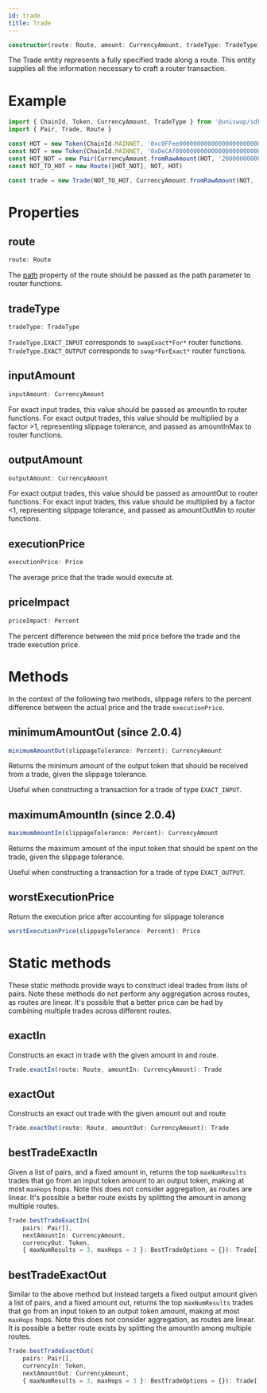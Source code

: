 ```yaml
---
id: trade
title: Trade
---
```


```typescript
constructor(route: Route, amount: CurrencyAmount, tradeType: TradeType)
```

The Trade entity represents a fully specified trade along a route. This entity supplies all the information necessary to craft a router transaction.

# Example

```typescript
import { ChainId, Token, CurrencyAmount, TradeType } from '@uniswap/sdk-core'
import { Pair, Trade, Route }

const HOT = new Token(ChainId.MAINNET, '0xc0FFee0000000000000000000000000000000000', 18, 'HOT', 'Caffeine')
const NOT = new Token(ChainId.MAINNET, '0xDeCAf00000000000000000000000000000000000', 18, 'NOT', 'Caffeine')
const HOT_NOT = new Pair(CurrencyAmount.fromRawAmount(HOT, '2000000000000000000'), CurrencyAmount.fromRawAmount(NOT, '1000000000000000000'))
const NOT_TO_HOT = new Route([HOT_NOT], NOT, HOT)

const trade = new Trade(NOT_TO_HOT, CurrencyAmount.fromRawAmount(NOT, '1000000000000000'), TradeType.EXACT_INPUT)
```

# Properties

## route

```typescript
route: Route
```

The [path](route#path) property of the route should be passed as the path parameter to router functions.

## tradeType

```typescript
tradeType: TradeType
```

`TradeType.EXACT_INPUT` corresponds to `swapExact*For*` router functions. `TradeType.EXACT_OUTPUT` corresponds to `swap*ForExact*` router functions.

## inputAmount

```typescript
inputAmount: CurrencyAmount
```

For exact input trades, this value should be passed as amountIn to router functions. For exact output trades, this value should be multiplied by a factor >1, representing slippage tolerance, and passed as amountInMax to router functions.

## outputAmount

```typescript
outputAmount: CurrencyAmount
```

For exact output trades, this value should be passed as amountOut to router functions. For exact input trades, this value should be multiplied by a factor <1, representing slippage tolerance, and passed as amountOutMin to router functions.

## executionPrice

```typescript
executionPrice: Price
```

The average price that the trade would execute at.

## priceImpact

```typescript
priceImpact: Percent
```

The percent difference between the mid price before the trade and the trade execution price.

# Methods

In the context of the following two methods, slippage refers to the percent difference between the actual price and the trade `executionPrice`.

## minimumAmountOut (since 2.0.4)

```typescript
minimumAmountOut(slippageTolerance: Percent): CurrencyAmount
```

Returns the minimum amount of the output token that should be received from a trade, given the slippage tolerance.

Useful when constructing a transaction for a trade of type `EXACT_INPUT`.

## maximumAmountIn (since 2.0.4)

```typescript
maximumAmountIn(slippageTolerance: Percent): CurrencyAmount
```

Returns the maximum amount of the input token that should be spent on the trade, given the slippage tolerance.

Useful when constructing a transaction for a trade of type `EXACT_OUTPUT`.

## worstExecutionPrice

Return the execution price after accounting for slippage tolerance

```typescript
worstExecutionPrice(slippageTolerance: Percent): Price
```

# Static methods

These static methods provide ways to construct ideal trades from lists of pairs.
Note these methods do not perform any aggregation across routes, as routes are linear.
It's possible that a better price can be had by combining multiple trades across
different routes.

## exactIn

Constructs an exact in trade with the given amount in and route.

```typescript
Trade.exactIn(route: Route, amountIn: CurrencyAmount): Trade
```

## exactOut

Constructs an exact out trade with the given amount out and route

```typescript
Trade.exactOut(route: Route, amountOut: CurrencyAmount): Trade
```

## bestTradeExactIn

Given a list of pairs, and a fixed amount in, returns the top `maxNumResults` trades that go from an input token
amount to an output token, making at most `maxHops` hops.
Note this does not consider aggregation, as routes are linear. It's possible a better route exists by splitting
the amount in among multiple routes.

```typescript
Trade.bestTradeExactIn(
    pairs: Pair[],
    nextAmountIn: CurrencyAmount,
    currencyOut: Token,
    { maxNumResults = 3, maxHops = 3 }: BestTradeOptions = {}): Trade[]
```

## bestTradeExactOut

Similar to the above method but instead targets a fixed output amount given a list of pairs,
and a fixed amount out, returns the top `maxNumResults` trades that go from an input token to an output token amount,
making at most `maxHops` hops. Note this does not consider aggregation, as routes are linear.
It is possible a better route exists by splitting the amountIn among multiple routes.

```typescript
Trade.bestTradeExactOut(
    pairs: Pair[],
    currencyIn: Token,
    nextAmountOut: CurrencyAmount,
    { maxNumResults = 3, maxHops = 3 }: BestTradeOptions = {}): Trade[]
```

